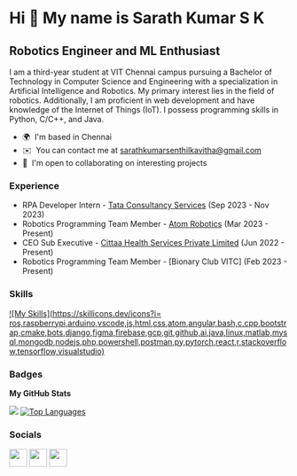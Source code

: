 Hi 👋 My name is Sarath Kumar S K
===================================

Robotics Engineer and ML Enthusiast
-----------------------------------

I am a third-year student at VIT Chennai campus pursuing a Bachelor of Technology in Computer Science and Engineering with a specialization in Artificial Intelligence and Robotics. My primary interest lies in the field of robotics. Additionally, I am proficient in web development and have knowledge of the Internet of Things (IoT). I possess programming skills in Python, C/C++, and Java.

* 🌍  I'm based in Chennai
* ✉️  You can contact me at [sarathkumarsenthilkavitha@gmail.com](mailto:sarathkumarsenthilkavitha@gmail.com)
* 🤝  I'm open to collaborating on interesting projects

### Experience

* RPA Developer Intern - [Tata Consultancy Services](https://www.tcs.com/) (Sep 2023 - Nov 2023)
* Robotics Programming Team Member - [Atom Robotics](https://atomrobotics.github.io/) (Mar 2023 - Present)
* CEO Sub Executive - [Cittaa Health Services Private Limited](https://cittaa.in/) (Jun 2022 - Present)
* Robotics Programming Team Member - [Bionary Club VITC] (Feb 2023 - Present)

### Skills

[![My Skills](https://skillicons.dev/icons?i= ros,raspberrypi,arduino,vscode,js,html,css,atom,angular,bash,c,cpp,bootstrap,cmake,bots,django,figma,firebase,gcp,git,github,ai,java,linux,matlab,mysql,mongodb,nodejs,php,powershell,postman,py,pytorch,react,r,stackoverflow,tensorflow,visualstudio)](https://skillicons.dev)

### Badges

<b>My GitHub Stats</b>

<p>
<!-- <a href="https://github.com/SKSK052003"><img src="https://github-readme-stats.vercel.app/api?username=SKSK052003&show_icons=true&hide=&count_private=true&title_color=0891b2&text_color=ffffff&icon_color=0891b2&bg_color=1c1917&hide_border=true&show_icons=true" alt="Sarath's GitHub stats" /></a> -->
<a href="https://github.com/SKSK052003"><img src="https://github-readme-streak-stats.herokuapp.com/?user=SKSK052003&stroke=ffffff&background=1c1917&ring=0891b2&fire=0891b2&currStreakNum=ffffff&currStreakLabel=0891b2&sideNums=ffffff&sideLabels=ffffff&dates=ffffff&hide_border=true" /></a>
<a href="https://github.com/SKSK052003" align="left"><img src="https://github-readme-stats.vercel.app/api/top-langs/?username=SKSK052003&langs_count=8&title_color=0891b2&text_color=ffffff&icon_color=0891b2&bg_color=1c1917&hide_border=true&locale=en&custom_title=Top%20%Languages&layout=compact" alt="Top Languages" /></a>
</p>

### Socials

<p align="left"> <a href="https://github.com/SKSK052003" target="_blank" rel="noreferrer"><img src="https://skillicons.dev/icons?i= github" width="32" height="32" /></a>  
<a href="https://www.instagram.com/___sksk__05___/" target="_blank" rel="noreferrer"><img src="https://raw.githubusercontent.com/danielcranney/readme-generator/main/public/icons/socials/instagram.svg" width="32" height="32" /></a> 
<a href="https://www.linkedin.com/in/sarath-kumar-sk/" target="_blank" rel="noreferrer"><img src="https://raw.githubusercontent.com/danielcranney/readme-generator/main/public/icons/socials/linkedin.svg" width="32" height="32" /></a></p>
